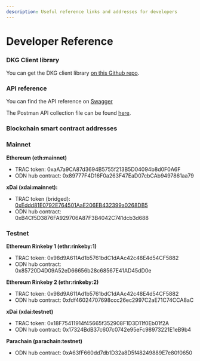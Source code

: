 ```yaml
---
description: Useful reference links and addresses for developers
---
```


# Developer Reference

### DKG Client library

You can get the DKG client library [on this Github repo](https://github.com/OriginTrail/dkg-client).

### API reference

You can find the API reference on [Swagger](https://app.swaggerhub.com/apis-docs/TraceLabs/ot-node-api/v2.1)

The Postman API collection file can be found [here](https://github.com/OriginTrail/dkg-docs/blob/master/DKG_API_2.0.postman_collection.json).

### Blockchain smart contract addresses

### **Mainnet**

**Ethereum \(eth:mainnet\)**

* TRAC token: 0xaA7a9CA87d3694B5755f213B5D04094b8d0F0A6F
* ODN hub contract: 0x89777F4D16F0a263F47EaD07cbCAb9497861aa79

**xDai \(xdai:mainnet\):**

* TRAC token \(bridged\): [0xEddd81E0792E764501AaE206EB432399a0268DB5](https://blockscout.com/xdai/mainnet/tokens/0xEddd81E0792E764501AaE206EB432399a0268DB5/token-transfers)
* ODN hub contract: 0xB4Cf5D3876FA929706A87F3B4042C741dcb3d688

### Testnet

**Ethereum Rinkeby 1 \(ethr:rinkeby:1\)**

* TRAC token: 0x98d9A611Ad1b5761bdC1dAAc42c48E4d54CF5882
* ODN hub contract: 0x85720D4D09A52eD66656b28c68567E41AD45dD0e

**Ethereum Rinkeby 2 \(ethr:rinkeby:2\)**

* TRAC token: 0x98d9A611Ad1b5761bdC1dAAc42c48E4d54CF5882
* ODN hub contract: 0xfdf46024707698ccc26ec2997C2aE71C74CCA8aC

**xDai \(xdai:testnet\)**

* TRAC token: 0x18F75411914f45665f352908F1D3D11f0Eb01f2A
* ODN hub contract: 0x17324BdB37c607c0742e95eFc98973221E1eB9b4

**Parachain \(parachain:testnet\)**

* ODN hub contract: 0xA63fF660dd7db1D32a8D5f48249889E7e80f0650


